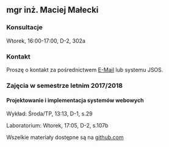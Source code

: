 ## mgr inż. Maciej Małecki

### Konsultacje
Wtorek, 16:00-17:00, D-2, 302a

### Kontakt
Proszę o kontakt za pośrednictwem [E-Mail](mailto:maciej.malecki@pwr.edu.pl) lub systemu JSOS.

### Zajęcia w semestrze letnim 2017/2018

#### Projektowanie i implementacja systemów webowych
Wykład: Środa/TP, 13:13, D-1, s.29

Laboratorium: Wtorek, 17:05, D-2, s.107b

Wszelkie materiały dostępne są na [github.com](https://github.com/pwr-piisw)
